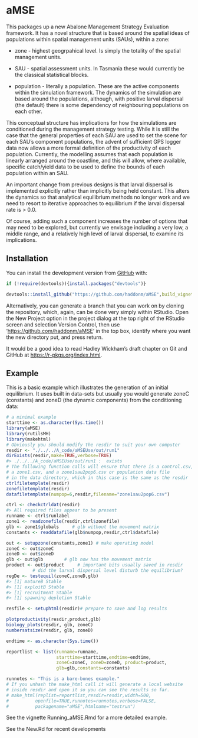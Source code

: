 
<!-- README.md is generated from README.Rmd. Please edit that file -->

# aMSE

<!-- badges: start -->

<!-- badges: end -->

This packages up a new Abalone Management Strategy Evaluation framework.
It has a novel structure that is based around the spatial ideas of
populations within spatial management units (SAUs), within a zone:

  - zone - highest geogrpahical level. Is simply the totality of the
    spatial management units.

  - SAU - spatial assessment units. In Tasmania these would currently be
    the classical statistical blocks.

  - population - literally a population. These are the active components
    within the simulation framework. The dynamics of the simulation are
    based around the populations, although, with positive larval
    dispersal (the default) there is some dependency of neighbouring
    populations on each other.

This conceptual structure has implications for how the simulations are
conditioned during the management strategy testing. While it is still
the case that the general properties of each SAU are used to set the
scene for each SAU’s component populations, the advent of sufficient GPS
logger data now allows a more formal definition of the productivity of
each population. Currently, the modelling assumes that each population
is linearly arranged around the coastline, and this will allow, where
available, specific catch/yield data to be used to define the bounds of
each population within an SAU.

An important change from previous designs is that larval dispersal is
implemented explicitly rather than implicitly being held constant. This
alters the dynamics so that analytical equilibrium methods no longer
work and we need to resort to iterative approaches to equilibrium if the
larval dispersal rate is \> 0.0.

Of course, adding such a component increases the number of options that
may need to be explored, but currently we envisage including a very low,
a middle range, and a relatively high level of larval dispersal, to
examine its implications.

## Installation

You can install the development version from
[GitHub](https://github.com/haddonm/aMSE) with:

``` r
if (!require(devtools)){install.packages("devtools")} 

devtools::install_github("https://github.com/haddonm/aMSE",build_vignettes = TRUE)
```

Alternatively, you can generate a branch that you can work on by cloning
the repository, which, again, can be done very simply within RStudio.
Open the New Project option in the project dialog at the top right of
the RStudio screen and selection Version Control, then use
‘<https://github.com/haddonm/aMSE>’ in the top box, identify where you
want the new directory put, and press return.

It would be a good idea to read Hadley Wickham’s draft chapter on Git
and GitHub at <https://r-pkgs.org/index.html>.

## Example

This is a basic example which illustrates the generation of an initial
equilibrium. It uses built in data-sets but usually you would generate
zoneC (constants) and zoneD (the dynamic components) from the
conditioning data:

``` r
# a minimal example
starttime <- as.character(Sys.time())
library(aMSE)
library(rutilsMH)
library(makehtml)
# Obviously you should modify the resdir to suit your own computer
resdir <- "./../../A_code/aMSEUse/out/run1"
dirExists(resdir,make=TRUE,verbose=TRUE)
#> ./../../A_code/aMSEUse/out/run1 :  exists
# The following function calls will ensure that there is a control.csv,
# a zone1.csv, and a zone1sau2pop6.csv or population data file 
# in the data directory, which in this case is the same as the resdir
ctrlfiletemplate(resdir)
zonefiletemplate(resdir)
datafiletemplate(numpop=6,resdir,filename="zone1sau2pop6.csv")

ctrl <- checkctrldat(resdir)
#> All required files appear to be present
runname <- ctrl$runlabel
zone1 <- readzonefile(resdir,ctrl$zonefile)
glb <- zone1$globals     # glb without the movement matrix
constants <- readdatafile(glb$numpop,resdir,ctrl$datafile)

out <- setupzone(constants,zone1) # make operating model
zoneC <- out$zoneC
zoneD <- out$zoneD
glb <- out$glb        # glb now has the movement matrix
product <- out$product     # important bits usually saved in resdir
          # did the larval dispersal level disturb the equilibrium?
regDe <- testequil(zoneC,zoneD,glb)
#> [1] matureB Stable
#> [1] exploitB Stable
#> [1] recruitment Stable
#> [1] spawning depletion Stable

resfile <- setuphtml(resdir)# prepare to save and log results

plotproductivity(resdir,product,glb)
biology_plots(resdir, glb, zoneC)
numbersatsize(resdir, glb, zoneD)

endtime <- as.character(Sys.time())

reportlist <- list(runname=runname,
                   starttime=starttime,endtime=endtime,
                   zoneC=zoneC, zoneD=zoneD, product=product,
                   glb=glb,constants=constants)

runnotes <- "This is a bare-bones example."
# If you unhash the make_html call it will generate a local website 
# inside resdir and open it so you can see the results so far.
# make_html(replist=reportlist,resdir=resdir,width=500,
#          openfile=TRUE,runnotes=runnotes,verbose=FALSE,
#          packagename="aMSE",htmlname="testrun")
```

See the vignette Running\_aMSE.Rmd for a more detailed example.

See the New.Rd for recent developments
